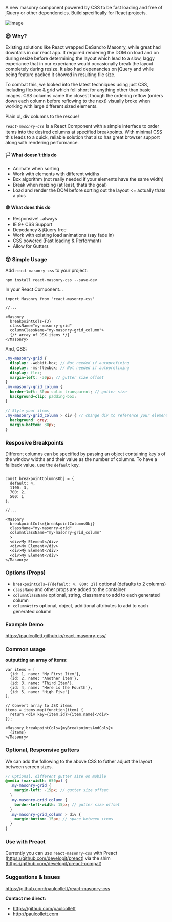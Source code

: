 A new masonry component powered by CSS to be fast loading and free of jQuery or other dependencies. Build specifically for React projects.

![image](https://user-images.githubusercontent.com/1904774/30821174-491e9670-a1d9-11e7-8b18-250d54858c4f.png)

### 😎 Why?

Existing solutions like React wrapped DeSandro Masonry, while great had downfalls in our react app. It required rendering the DOM on load and on during resize before determining the layout which lead to a slow, laggy experiance that in our experiance would occasionally break the layout completely during resize. It also had depenancies on jQuery and while being feature packed it showed in resulting file size.

To combat this, we looked into the latest techniques using just CSS, including flexbox & grid which fell short for anything other than basic images. CSS columns came the closest though the ordering reflow (orders down each column before reflowing to the next) visually broke when working with large different sized  elements.

Plain ol, div columns to the rescue!

*`react-masonry-css`* Is a React Component with a simple interface to order items into the desired columns at specified breakpoints. With minimal CSS this leads to a quick, reliable solution that also has great browser support along with rendering performance.

#### 🏳️ What doesn't this do

* Animate when sorting
* Work with elements with different widths
* Box algorithm (not really needed if your elements have the same width)
* Break when resizing (at least, thats the goal)
* Load and render the DOM before sorting out the layout <= actually thats a plus

#### 😄 What does this do
* Responsive! ..always
* IE 9+ CSS Support
* Depedancy & jQuery free
* Work with existing load animations (say fade in)
* CSS powered (Fast loading & Performant)
* Allow for Gutters


### 😲 Simple Usage

Add `react-masonry-css` to your project:

`npm install react-masonry-css --save-dev`

In your React Component...
```JSX
import Masonry from 'react-masonry-css'

//...

<Masonry
  breakpointCols={3}
  className="my-masonry-grid"
  columnClassName="my-masonry-grid_column">
  {/* array of JSX items */}
</Masonry>
```

And, CSS:
```SCSS
.my-masonry-grid {
  display: -webkit-box; // Not needed if autoprefixing
  display: -ms-flexbox; // Not needed if autoprefixing
  display: flex;
  margin-left: -30px; // gutter size offset
}
.my-masonry-grid_column {
  border-left: 30px solid transparent; // gutter size
  background-clip: padding-box;
}

// Style your items
.my-masonry-grid_column > div { // change div to reference your elements you put in <Masonry>
  background: grey;
  margin-bottom: 30px;
}
```

### Resposive Breakpoints

Different columns can be specified by passing an object containing key's of the window widths and their value as the number of columns. To have a fallback value, use the `default` key.

```JSX

const breakpointColumnsObj = {
  default: 4,
  1100: 3,
  700: 2,
  500: 1
};

//...

<Masonry
  breakpointCols={breakpointColumnsObj}
  className="my-masonry-grid"
  columnClassName="my-masonry-grid_column"
  >
  <div>My Element</div>
  <div>My Element</div>
  <div>My Element</div>
  <div>My Element</div>
</Masonry>
```

### Options (Props)

* `breakpointCols={{default: 4, 800: 2}}` optional (defaults to 2 columns)
* `className` and other props are added to the container
* `columnClassName` optional, string, classname to add to each generated column
* `columnAttrs` optional, object, additional attributes to add to each generated column

### Example Demo

https://paulcollett.github.io/react-masonry-css/

### Common usage

**outputting an array of items:**
```JSX
var items = [
  {id: 1, name: 'My First Item'},
  {id: 2, name: 'Another item'},
  {id: 3, name: 'Third Item'},
  {id: 4, name: 'Here is the Fourth'},
  {id: 5, name: 'High Five'}
];

// Convert array to JSX items
items = items.map(function(item) {
  return <div key={item.id}>{item.name}</div>
});

<Masonry breakpointCols={myBreakpointsAndCols}>
  {items}
</Masonry>
```

### Optional, Responsive gutters
We can add the following to the above CSS to futher adjust the layout between screen sizes.
```SCSS
// Optional, different gutter size on mobile
@media (max-width: 650px) {
  .my-masonry-grid {
    margin-left: -15px; // gutter size offset
  }
  .my-masonry-grid_column {
    border-left-width: 15px; // gutter size offset
  }
  .my-masonry-grid_column > div {
    margin-bottom: 15px; // space between items
  }
}
```

### Use with Preact
Currently you can use `react-masonry-css` with Preact (https://github.com/developit/preact) via the shim (https://github.com/developit/preact-compat)

### Suggestions & Issues
https://github.com/paulcollett/react-masonry-css

**Contact me direct:**
* https://github.com/paulcollett
* http://paulcollett.com
